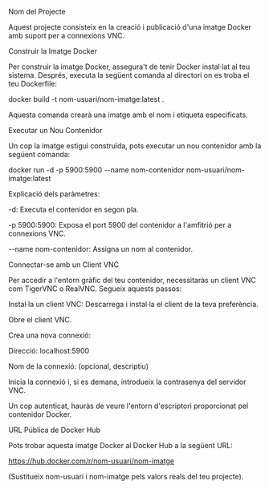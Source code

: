 Nom del Projecte

Aquest projecte consisteix en la creació i publicació d'una imatge Docker amb suport per a connexions VNC.

Construir la Imatge Docker

Per construir la imatge Docker, assegura't de tenir Docker instal·lat al teu sistema. Després, executa la següent comanda al directori on es troba el teu Dockerfile:

docker build -t nom-usuari/nom-imatge:latest .

Aquesta comanda crearà una imatge amb el nom i etiqueta especificats.

Executar un Nou Contenidor

Un cop la imatge estigui construïda, pots executar un nou contenidor amb la següent comanda:

docker run -d -p 5900:5900 --name nom-contenidor nom-usuari/nom-imatge:latest

Explicació dels paràmetres:

-d: Executa el contenidor en segon pla.

-p 5900:5900: Exposa el port 5900 del contenidor a l'amfitrió per a connexions VNC.

--name nom-contenidor: Assigna un nom al contenidor.

Connectar-se amb un Client VNC

Per accedir a l'entorn gràfic del teu contenidor, necessitaràs un client VNC com TigerVNC o RealVNC. Segueix aquests passos:

Instal·la un client VNC: Descarrega i instal·la el client de la teva preferència.

Obre el client VNC.

Crea una nova connexió:

Direcció: localhost:5900

Nom de la connexió: (opcional, descriptiu)

Inicia la connexió i, si es demana, introdueix la contrasenya del servidor VNC.

Un cop autenticat, hauràs de veure l'entorn d'escriptori proporcionat pel contenidor Docker.

URL Pública de Docker Hub

Pots trobar aquesta imatge Docker al Docker Hub a la següent URL:

https://hub.docker.com/r/nom-usuari/nom-imatge

(Sustitueix nom-usuari i nom-imatge pels valors reals del teu projecte).

